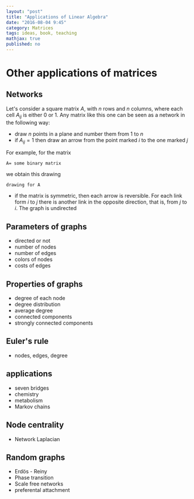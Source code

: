 ```yaml
---
layout: "post"
title: "Applications of Linear Algebra"
date: "2016-08-04 9:45"
category: Matrices
tags: ideas, book, teaching
mathjax: true
published: no
---
```



# Other applications of matrices

## Networks
Let's consider a square matrix $A$, with $n$ rows and $n$ columns, where each cell $A_{ij}$ is either 0 or 1.
Any matrix like this one can be seen as a network in the following way:

+ draw $n$ points in a plane and number them from 1 to $n$
+ if $A_{ij}=1$ then draw an arrow from the point marked $i$ to the one marked $j$

For example, for the matrix

~~~ note
A= some binary matrix
~~~
we obtain this drawing

~~~ note
drawing for A
~~~

+ if the matrix is symmetric, then each arrow is reversible. For each link form $i$ to $j$ there is another link in the opposite direction, that is, from $j$ to $i$. The graph is undirected

## Parameters of graphs
+ directed or not
+ number of nodes
+ number of edges
+ colors of nodes
+ costs of edges

## Properties of graphs
+ degree of each node
+ degree distribution
+ average degree
+ connected components
+ strongly connected components

## Euler's rule
+ nodes, edges, degree

## applications
+ seven bridges
+ chemistry
+ metabolism
+ Markov chains

## Node centrality
+ Network Laplacian

## Random graphs
+ Erdös -  Reiny
+ Phase transition
+ Scale free networks
+ preferental attachment
